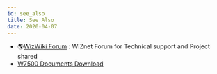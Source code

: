 ```yaml
---
id: see_also
title: See Also
date: 2020-04-07
---
```



   * 🌎[WizWiki Forum](http://www.wizwiki.net/forum) : WIZnet Forum for Technical support and Project shared
   * [W7500 Documents Download](../../iMCU/W7500/Documents.md)
